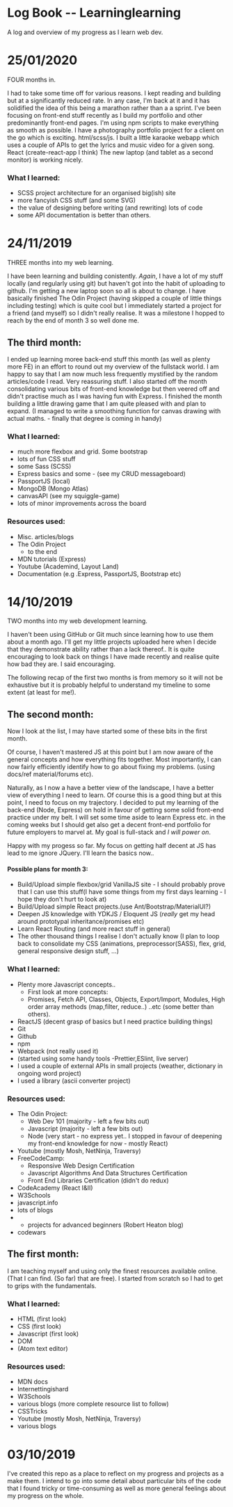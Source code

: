 # Log Book  -- Learninglearning
A log and overview of my progress as I learn web dev.


# 25/01/2020
FOUR months in.

I had to take some time off for various reasons. I kept reading and building but at a significantly reduced rate. In any case, I'm back at it and it has solidified the idea of this being a marathon rather than a a sprint. 
I've been focusing on front-end stuff recently as I build my portfolio and other predominantly front-end pages. I'm using npm scripts to make everything as smooth as possible.
I have a photography portfolio project for a client on the go which is exciting. html/scss/js.
I built a little karaoke webapp which uses a couple of APIs to get the lyrics and music video for a given song. React (create-react-app I think)
The new laptop (and tablet as a second monitor) is working nicely.

### What I learned:

- SCSS project architecture for an organised big(ish) site
- more fancyish CSS stuff (and some SVG)
- the value of designing before writing (and rewriting) lots of code
- some API documentation is better than others.


# 24/11/2019
THREE months into my web learning.

I have been learning and building conistently. *Again*, I have a lot of my stuff locally (and regularly using git) but haven't got into the habit of uploading to github. I'm getting a new laptop soon so all is about to change. I have basically finished The Odin Project (having skipped a couple of little things including testing) which is quite cool but I immediately started a project for a friend (and myself) so I didn't really realise. It was a milestone I hopped to reach by the end of month 3 so well done me.


## The third month:

I ended up learning moree back-end stuff this month (as well as plenty more FE) in an effort to round out my overview of the fullstack world. I am happy to say that I am now much less frequently mystified by the random articles/code  I read. Very reassuring stuff. I  also started off the month consolidating various bits of front-end knowledge but then veered off and didn't practise much as I was having fun with Express. I finished the month building a little drawing game that I am quite pleased with and plan to expand. (I managed to write a smoothing function for canvas drawing with actual maths. - finally that degree is coming in handy)

### What I learned:

- much more flexbox and grid. Some bootstrap
- lots of fun CSS stuff
- some Sass (SCSS)
- Express basics and some - (see my CRUD messageboard)
- PassportJS (local)
- MongoDB (Mongo Atlas)
- canvasAPI (see my squiggle-game)
- lots of minor improvements across the board


### Resources used:

- Misc. articles/blogs
- The Odin Project
  - to the end
- MDN tutorials (Express)
- Youtube (Academind, Layout Land)
- Documentation (e.g .Express, PassportJS, Bootstrap etc)


# 14/10/2019
TWO months into my web development learning. 

I haven't been using GitHub or Git much since learning how to use them about a month ago. I'll get my little projects uploaded here when I decide that they demonstrate ability rather than a lack thereof.. It is quite encouraging to look back on things I have made recently and realise quite how bad they are. I said encouraging.

The following recap of the first two months is from memory so it will not be exhaustive but it is probably helpful to understand my timeline to some extent (at least for me!).


## The second month:
Now I look at the list, I may have started some of these bits in the first month.

Of course, I haven't mastered JS at this point but I am now aware of the general concepts and how everything fits together. Most importantly, I can now fairly efficiently identify how to go about fixing my problems. (using docs/ref material/forums etc).

Naturally, as I now a have a better view of the landscape, I have a better view of everything I need to learn. Of course this is a good thing but at this point, I need to focus on my trajectory. I decided to put my learning of the back-end (Node, Express) on hold in favour of getting some solid front-end practice under my belt. I will set some time aside to learn Express etc. in the coming weeks but I should get also get a decent front-end portfolio for future employers to marvel at. My goal is full-stack and *I will power on*.

Happy with my progess so far. My focus on getting half decent at JS has lead to me ignore JQuery. I'll learn the basics now..

#### Possible plans for month 3: 
- Build/Upload simple flexbox/grid VanillaJS site - I should probably prove that I can use this stuff(I have some things from my first days learning - I hope they don't hurt to look at)
- Build/Upload simple React projects.(use Ant/Bootstrap/MaterialUI?)
- Deepen JS knowledge with YDKJS / Eloquent JS (*really* get my head around prototypal inheritance/promises etc)
- Learn React Routing (and more react stuff in general)
- The other thousand things I realise I don't actually know (I plan to loop back to consolidate my CSS (animations, preprocessor(SASS), flex, grid, general responsive design stuff, ...)


### What I learned:
- Plenty more Javascript concepts..
  - First look at more concepts:
   - Promises, Fetch API, Classes, Objects, Export/Import, Modules, High order array methods (map,filter, reduce..)
..etc (some better than others).
- ReactJS (decent grasp of basics but I need practice building things)
- Git 
- Github
- npm
- Webpack (not really used it)
- (started using some handy tools -Prettier,ESlint, live server)
- I used a couple of external APIs in small projects (weather, dictionary in ongoing word project)
- I used a library (ascii converter project)

### Resources used:
- The Odin Project:
  - Web Dev 101 (majority - left a few bits out)
  - Javascript (majority - left a few bits out)
  - Node (very start - no express yet.. I stopped in favour of deepening my front-end knowledge for now - mostly React)
- Youtube (mostly Mosh, NetNinja, Traversy)
- FreeCodeCamp:
  - Responsive Web Design Certification 
  - Javascript Algorithms And Data Structures Certification
  - Front End Libraries Certification (didn't do redux)
- CodeAcademy (React I&II)
- W3Schools
- javascript.info
- lots of blogs 
- - projects for advanced beginners (Robert Heaton blog)
- codewars

## The first month:
I am teaching myself and using only the finest resources available online. (That I can find. (So far) that are free). 
I started from scratch so I had to get to grips with the fundamentals. 

### What I learned:

- HTML (first look)
- CSS (first look)
- Javascript (first look)
- DOM
- (Atom text editor)

### Resources used:
- MDN docs
- Internettingishard
- W3Schools
- various blogs (more complete resource list to follow)
- CSSTricks
- Youtube (mostly Mosh, NetNinja, Traversy)
- various blogs





# 03/10/2019
I've created this repo as a place to reflect on my progress and projects as a make them. I intend to go into some detail about particular bits of the code that I found tricky or time-consuming as well as more general feelings about my progress on the whole.

